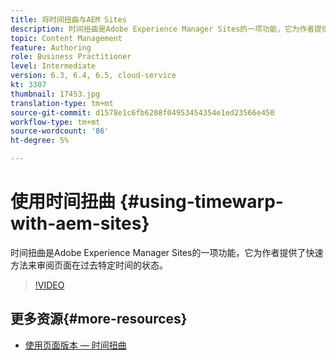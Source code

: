 ```yaml
---
title: 将时间扭曲与AEM Sites
description: 时间扭曲是Adobe Experience Manager Sites的一项功能，它为作者提供了快速方法来审阅页面在过去特定时间的状态。
topic: Content Management
feature: Authoring
role: Business Practitioner
level: Intermediate
version: 6.3, 6.4, 6.5, cloud-service
kt: 3307
thumbnail: 17453.jpg
translation-type: tm+mt
source-git-commit: d1578e1c6fb6208f04953454354e1ed23566e450
workflow-type: tm+mt
source-wordcount: '86'
ht-degree: 5%

---
```



# 使用时间扭曲 {#using-timewarp-with-aem-sites}

时间扭曲是Adobe Experience Manager Sites的一项功能，它为作者提供了快速方法来审阅页面在过去特定时间的状态。

>[!VIDEO](https://video.tv.adobe.com/v/17453/?quality=12&learn=on)

## 更多资源{#more-resources}

* [使用页面版本 — 时间扭曲](https://experienceleague.adobe.com/docs/experience-manager-cloud-service/sites/authoring/features/page-versions.html)
